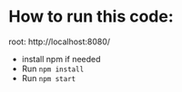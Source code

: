 # How to run this code:
root: http://localhost:8080/
* install npm if needed
* Run `npm install`
* Run `npm start`